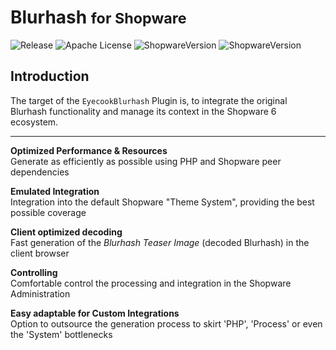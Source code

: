# Blurhash <small>for Shopware</small>

![Release](https://img.shields.io/github/v/release/leptoquark1/sw-blurhash?include_prereleases&style=flat-square)
![Apache License](https://img.shields.io/badge/license-Apache%202-green)
![ShopwareVersion](https://img.shields.io/static/v1?label=Shopware&message=%5E6.4.0&color=189EFF&logo=shopware)
![ShopwareVersion](https://img.shields.io/static/v1?label=Shopware&message=%5E6.5.0&color=189EFF&logo=shopware)

## Introduction

The target of the `EyecookBlurhash` Plugin is, to integrate the original Blurhash functionality and manage its context in the Shopware 6 ecosystem.

---

**Optimized Performance & Resources**
<br> Generate as efficiently as possible using PHP and Shopware peer dependencies

**Emulated Integration**
<br> Integration into the default Shopware "Theme System", providing the best possible coverage

**Client optimized decoding**
<br> Fast generation of the _Blurhash Teaser Image_ (decoded Blurhash) in the client browser

**Controlling**
<br> Comfortable control the processing and integration in the Shopware Administration

**Easy adaptable for Custom Integrations**
<br> Option to outsource the generation process to skirt 'PHP', 'Process' or even the 'System' bottlenecks

